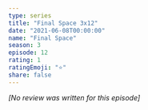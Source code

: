 ```yaml
---
type: series
title: "Final Space 3x12"
date: "2021-06-08T00:00:00"
name: "Final Space"
season: 3
episode: 12
rating: 1
ratingEmoji: "⭐️"
share: false
---
```


_[No review was written for this episode]_
